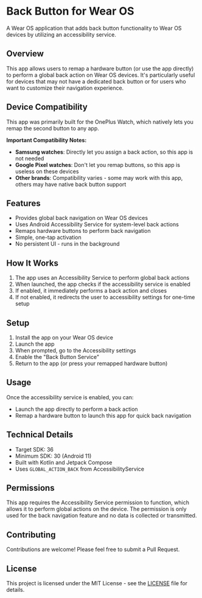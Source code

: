 # Back Button for Wear OS

A Wear OS application that adds back button functionality to Wear OS devices by utilizing an accessibility service.

## Overview

This app allows users to remap a hardware button (or use the app directly) to perform a global back action on Wear OS devices. It's particularly useful for devices that may not have a dedicated back button or for users who want to customize their navigation experience.

## Device Compatibility

This app was primarily built for the OnePlus Watch, which natively lets you remap the second button to any app. 

**Important Compatibility Notes:**
- **Samsung watches**: Directly let you assign a back action, so this app is not needed
- **Google Pixel watches**: Don't let you remap buttons, so this app is useless on these devices
- **Other brands**: Compatibility varies - some may work with this app, others may have native back button support

## Features

- Provides global back navigation on Wear OS devices
- Uses Android Accessibility Service for system-level back actions
- Remaps hardware buttons to perform back navigation
- Simple, one-tap activation
- No persistent UI - runs in the background

## How It Works

1. The app uses an Accessibility Service to perform global back actions
2. When launched, the app checks if the accessibility service is enabled
3. If enabled, it immediately performs a back action and closes
4. If not enabled, it redirects the user to accessibility settings for one-time setup

## Setup

1. Install the app on your Wear OS device
2. Launch the app
3. When prompted, go to the Accessibility settings
4. Enable the "Back Button Service"
5. Return to the app (or press your remapped hardware button)

## Usage

Once the accessibility service is enabled, you can:

- Launch the app directly to perform a back action
- Remap a hardware button to launch this app for quick back navigation

## Technical Details

- Target SDK: 36
- Minimum SDK: 30 (Android 11)
- Built with Kotlin and Jetpack Compose
- Uses `GLOBAL_ACTION_BACK` from AccessibilityService

## Permissions

This app requires the Accessibility Service permission to function, which allows it to perform global actions on the device. The permission is only used for the back navigation feature and no data is collected or transmitted.

## Contributing

Contributions are welcome! Please feel free to submit a Pull Request.

## License

This project is licensed under the MIT License - see the [LICENSE](LICENSE) file for details.